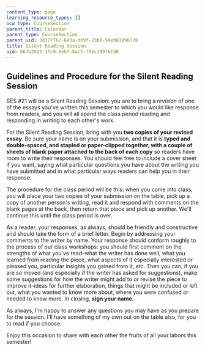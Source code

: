 ```yaml
---
content_type: page
learning_resource_types: []
ocw_type: CourseSection
parent_title: Calendar
parent_type: CourseSection
parent_uid: 3d177762-643a-db9f-23b0-59e903890720
title: Silent Reading Session
uid: 667b2022-1fc9-6ebf-8ac5-f62c399f6fd0
---
```


Guidelines and Procedure for the Silent Reading Session
-------------------------------------------------------

SES #21 will be a Silent Reading Session: you are to bring a _revision_ of one of the essays you've written this semester to which you would like response from readers, and you will all spend the class period reading and responding in writing to each other's work.

For the Silent Reading Session, bring with you **two copies of your revised essay**. Be sure your name is on your submission, and that it is **typed and double-spaced, and stapled or paper-clipped together, with a couple of sheets of blank paper attached to the back of each copy** so readers have room to write their responses. You should feel free to include a cover sheet if you want, saying what particular questions you have about the writing you have submitted and in what particular ways readers can help you in their response.

The procedure for the class period will be this: when you come into class, you will place your two copies of your submission on the table, pick up a copy of another person's writing, read it and respond with comments on the blank pages at the back, then return that piece and pick up another. We'll continue this until the class period is over.

As a reader, your responses, as always, should be friendly and constructive and should take the form of a brief letter. Begin by addressing your comments to the writer by name. Your response should conform roughly to the process of our class workshops: you should first comment on the strengths of what you've read–what the writer has done well, what you learned from reading the piece, what aspects of it especially interested or pleased you, particular insights you gained from it, etc. Then you can, if you are so moved (and especially if the writer has asked for suggestions), make some suggestions for how the writer might add to or revise the piece to improve it–ideas for further elaboration, things that might be included or left out, what you wanted to know more about, where you were confused or needed to know more. In closing, **sign your name**.

As always, I'm happy to answer any questions you may have as you prepare for the session. I'll have something of my own out on the table also, for you to read if you choose.

Enjoy this occasion to share with each other the fruits of all your labors this semester!